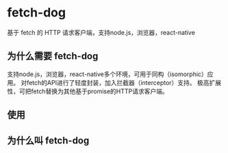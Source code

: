 # fetch-dog
基于 fetch 的 HTTP 请求客户端，支持node.js，浏览器，react-native

## 为什么需要 fetch-dog
支持node.js，浏览器，react-native多个环境，可用于同构（isomorphic）应用。
对fetch的API进行了轻度封装，加入拦截器（interceptor）支持。
极高扩展性，可把fetch替换为其他基于promise的HTTP请求客户端。


## 使用



## 为什么叫 fetch-dog
